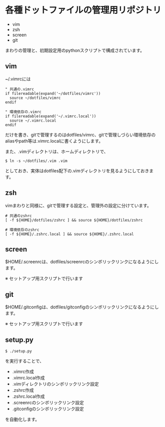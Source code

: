 # 各種ドットファイルの管理用リポジトリ

- vim
- zsh
- screen
- git

まわりの管理と、初期設定用のpythonスクリプトで構成されています。

## vim

~/.vimrcには

    " 共通の.vimrc
    if filereadable(expand('~/dotfiles/vimrc'))
      source ~/dotfiles/vimrc
    endif

    " 環境依存の.vimrc
    if filereadable(expand('~/.vimrc.local'))
      source ~/.vimrc.local
    endif

だけを書き、gitで管理するのはdotfiles/vimrc、gitで管理しづらい環境依存のaliasやpath等は.vimrc.localに書くようにします。

また、.vimディレクトリは、ホームディレクトリで、

	$ ln -s ~/dotfiles/.vim .vim

としておき、実体はdotfiles配下の.vimディレクトリを見るようにしておきます。

## zsh

vimまわりと同様に、gitで管理する設定と、管理外の設定に分けています。
                                                                                                                      
    # 共通のzshrc
    [ -f ${HOME}/dotfiles/zshrc ] && source ${HOME}/dotfiles/zshrc                                                    
                                                                                                                      
    # 環境依存のzshrc                                                                                                 
    [ -f ${HOME}/.zshrc.local ] && source ${HOME}/.zshrc.local

## screen

$HOME/.screenrcは、dotfiles/screenrcのシンボリックリンクになるようにします。

※ セットアップ用スクリプトで行います

## git

$HOME/.gitconfigは、dotfiles/gitconfigのシンボリックリンクになるようにします。

※ セットアップ用スクリプトで行います

## setup.py

	$ ./setup.py

を実行することで、

- .vimrc作成
- .vimrc.local作成
- .vimディレクトリのシンボリックリンク設定
- .zshrc作成
- .zshrc.local作成
- .screenrcのシンボリックリンク設定
- .gitconfigのシンボリックリンク設定

を自動化します。
